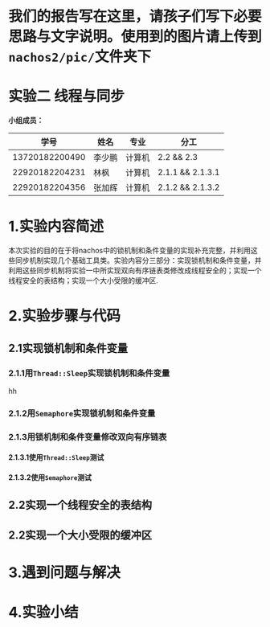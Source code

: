 我们的报告写在这里，请孩子们写下必要思路与文字说明。使用到的图片请上传到`nachos2/pic/`文件夹下
===

实验二 线程与同步
===

**小组成员：**

| 学号 | 姓名 | 专业 | 分工|
| --- | --- | --- | --- |
| 13720182200490 | 李少鹏 | 计算机 | 2.2 && 2.3 |
| 22920182204231 | 林枫 | 计算机 | 2.1.1 && 2.1.3.1 |
| 22920182204356 | 张加辉 | 计算机 | 2.1.2 && 2.1.3.2 |

# 1.实验内容简述
本次实验的目的在于将nachos中的锁机制和条件变量的实现补充完整，并利用这些同步机制实现几个基础工具类。实验内容分三部分：实现锁机制和条件变量，并利用这些同步机制将实验一中所实现双向有序链表类修改成线程安全的；实现一个线程安全的表结构；实现一个大小受限的缓冲区.
# 2.实验步骤与代码

## 2.1实现锁机制和条件变量
### 2.1.1用`Thread::Sleep`实现锁机制和条件变量
hh
### 2.1.2用`Semaphore`实现锁机制和条件变量

### 2.1.3用锁机制和条件变量修改双向有序链表

#### 2.1.3.1使用`Thread::Sleep`测试

#### 2.1.3.2使用`Semaphore`测试

## 2.2实现一个线程安全的表结构

## 2.2实现一个大小受限的缓冲区

# 3.遇到问题与解决

# 4.实验小结
